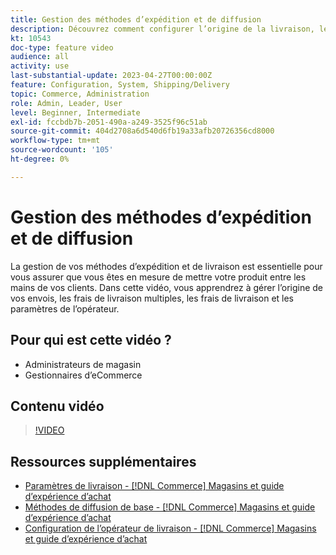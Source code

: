 ```yaml
---
title: Gestion des méthodes d’expédition et de diffusion
description: Découvrez comment configurer l’origine de la livraison, les frais de livraison multiples, les frais de livraison et les paramètres de l’opérateur pour votre boutique Commerce.
kt: 10543
doc-type: feature video
audience: all
activity: use
last-substantial-update: 2023-04-27T00:00:00Z
feature: Configuration, System, Shipping/Delivery
topic: Commerce, Administration
role: Admin, Leader, User
level: Beginner, Intermediate
exl-id: fccbdb7b-2051-490a-a249-3525f96c51ab
source-git-commit: 404d2708a6d540d6fb19a33afb20726356cd8000
workflow-type: tm+mt
source-wordcount: '105'
ht-degree: 0%

---
```


# Gestion des méthodes d’expédition et de diffusion

La gestion de vos méthodes d’expédition et de livraison est essentielle pour vous assurer que vous êtes en mesure de mettre votre produit entre les mains de vos clients. Dans cette vidéo, vous apprendrez à gérer l’origine de vos envois, les frais de livraison multiples, les frais de livraison et les paramètres de l’opérateur.

## Pour qui est cette vidéo ?

- Administrateurs de magasin
- Gestionnaires d’eCommerce

## Contenu vidéo

>[!VIDEO](https://video.tv.adobe.com/v/343658?quality=12&learn=on)

## Ressources supplémentaires

- [ Paramètres de livraison - [!DNL Commerce] Magasins et guide d’expérience d’achat](https://experienceleague.adobe.com/docs/commerce-admin/stores-sales/delivery/shipping-settings.html?lang=fr)
- [ Méthodes de diffusion de base - [!DNL Commerce] Magasins et guide d’expérience d’achat](https://experienceleague.adobe.com/docs/commerce-admin/stores-sales/delivery/delivery.html?lang=fr#basic-delivery-methods)
- [Configuration de l’opérateur de livraison - [!DNL Commerce] Magasins et guide d’expérience d’achat](https://experienceleague.adobe.com/docs/commerce-admin/stores-sales/delivery/shipping-carriers/carriers.html?lang=fr)
